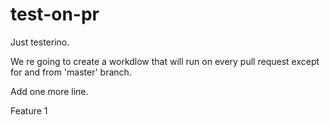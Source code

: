 # test-on-pr
Just testerino.

We re going to create a workdlow that will run on every pull request except for and from 'master' branch.

Add one more line.

Feature 1
